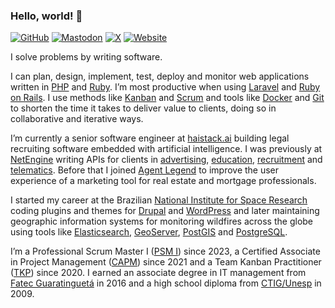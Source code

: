 ### Hello, world! 👋

[![GitHub](https://badgen.net/badge/GitHub/will36rs/gray?icon=github)](https://github.com/will36rs)
[![Mastodon](https://badgen.net/badge/Mastodon/@will36rs@mastodon.social/purple?icon=mastodon)](https://mastodon.social/@will36rs)
[![X](https://badgen.net/badge/X/@will36rs/blue?icon=twitter)](https://x.com/will36rs)
[![Website](https://badgen.net/badge/Website/www.36rs.dev/gray?icon=chrome)](https://www.36rs.dev)

I solve problems by writing software.

I can plan, design, implement, test, deploy and monitor web applications written in [PHP](https://www.php.net/) and [Ruby](https://www.ruby-lang.org/).
I’m most productive when using [Laravel](https://laravel.com/) and [Ruby on Rails](https://rubyonrails.org/).
I use methods like [Kanban](https://www.atlassian.com/agile/kanban) and [Scrum](https://www.atlassian.com/agile/scrum) and tools like [Docker](https://docs.docker.com/get-started/overview/) and [Git](https://git-scm.com/) to shorten the time it takes to deliver value to clients, doing so in collaborative and iterative ways.

I’m currently a senior software engineer at [haistack.ai](https://haistack.ai/) building legal recruiting software embedded with artificial intelligence.
I was previously at [NetEngine](https://netengine.com.au/) writing APIs for clients in [advertising](https://boomtown.media/hub/), [education](https://www.go1.com/), [recruitment](https://getahead.com.au/) and [telematics](https://www.lsm.com.au/index.cfm?go=FleetSafetyManagerTelematics).
Before that I joined [Agent Legend](https://www.agentlegend.com/) to improve the user experience of a marketing tool for real estate and mortgage professionals.

I started my career at the Brazilian [National Institute for Space Research](https://www.gov.br/inpe/pt-br) coding plugins and themes for [Drupal](https://www.drupal.org/) and [WordPress](https://wordpress.org/) and later maintaining geographic information systems for monitoring wildfires across the globe using tools like [Elasticsearch](https://www.elastic.co/elasticsearch/), [GeoServer](https://geoserver.org/), [PostGIS](https://postgis.net/) and [PostgreSQL](https://www.postgresql.org/).

I’m a Professional Scrum Master I ([PSM I](https://www.scrum.org/professional-scrum-certifications/professional-scrum-master-assessments)) since 2023, a Certified Associate in Project Management ([CAPM](https://www.pmi.org/certifications/certified-associate-capm)) since 2021 and a Team Kanban Practitioner ([TKP](https://kanban.university/kanban-development-path/tkp/)) since 2020.
I earned an associate degree in IT management from [Fatec Guaratinguetá](https://www.cps.sp.gov.br/fatecs/fatec-guaratingueta-prof-joao-mod/) in 2016 and a high school diploma from [CTIG/Unesp](https://www.feg.unesp.br/#!/cotec) in 2009.
